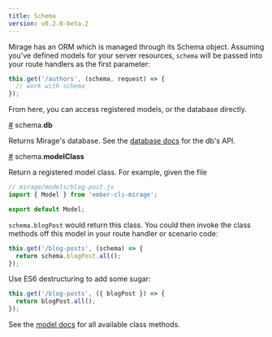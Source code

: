```yaml
---
title: Schema
version: v0.2.0-beta.2
---
```


Mirage has an ORM which is managed through its Schema object. Assuming you've defined models for your server resources, `schema` will be passed into your route handlers as the first parameter:

```js
this.get('/authors', (schema, request) => {
  // work with schema
});
```

From here, you can access registered models, or the database directly.

<a name="database" href="#database">#</a> schema.<b>db</b>

Returns Mirage's database. See the [database docs](../database) for the db's API.

<a name="modelClass" href="#modelClass">#</a> schema.<b>modelClass</b>

Return a registered model class. For example, given the file

```js
// mirage/models/blog-post.js
import { Model } from 'ember-cli-mirage';

export default Model;
```

`schema.blogPost` would return this class. You could then invoke the class methods off this model in your route handler or scenario code:

```js
this.get('/blog-posts', (schema) => {
  return schema.blogPost.all();
});
```

Use ES6 destructuring to add some sugar:

```js
this.get('/blog-posts', ({ blogPost }) => {
  return blogPost.all();
});
```

See the [model docs](../models) for all available class methods.
